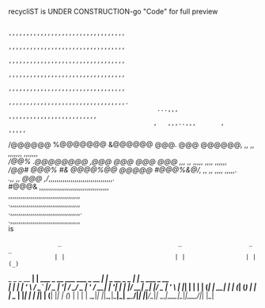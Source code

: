 recycliST is UNDER CONSTRUCTION-go "Code" for full preview
                                               
                                               ,,,,,,,,,,,,,,,,,,,,,,,,,,,,,,,,,
                                               ,,,,,,,,,,,,,,,,,,,,,,,,,,,,,,,,,
                                               ,,,,,,,,,,,,,,,,,,,,,,,,,,,,,,,,,
                                               ,,,,,,,,,,,,,,,,,,,,,,,,,,,,,,,,,
                                               ,,,,,,,,,,,,,,,,,,,,,,,,,,,,,,,,,
                                              ,,,,,,,,,,,,,,,,,,,,,,,,,,,,,,,,,.
                                              ...,,,  ,,,,,,,,,,,,,,,,,,,,,,,,, 
                                             ,   ,,,..,,,       ,         ,,,,, 
 /@@@@@@ %@@@@@@@  &@@@@@@ @@@.  @@@  @@@@@@*,   ,,   ,,     ,,,,,,,   ,,,,,,,  
 /@@%   .@@@@@@@@ ,@@@      @@@ @@@  @@@   ,,,   ,,   ,,,,,     ,,,,   ,,,,,,   
 /@@#    @@@%  #&  @@@@%@@   @@@@@   #@@@%&@/,   ,,   ,,        ,,,,   ,,,,,.   
            .,,       ,,      @@@       ,/*,,,,,,,,,,,,,,,,,,,,,,,,,,,,,,,,.    
                           #@@@&       ,,,,,,,,,,,,,,,,,,,,,,,,,,,,,,,,,,,      
                                     ,,,,,,,,,,,,,,,,,,,,,,,,,,,,,,,,,,,,       
                                   .,,,,,,,,,,,,,,,,,,,,,,,,,,,,,,,,,,,         
                                 .,,,,,,,,,,,,,,,,,,,,,,,,,,,,,,,,,,,.          
                               .,,,,,,,,,,,,,,,,,,,,,,,,,,,,,,,,,,,             
is

                  _                                 _                   _   _             
                 | |                               | |                 | | (_)            
  _   _ _ __   __| | ___ _ __    ___ ___  _ __  ___| |_ _ __ _   _  ___| |_ _  ___  _ __  
 | | | | '_ \ / _` |/ _ | '__|  / __/ _ \| '_ \/ __| __| '__| | | |/ __| __| |/ _ \| '_ \ 
 | |_| | | | | (_| |  __| |    | (_| (_) | | | \__ | |_| |  | |_| | (__| |_| | (_) | | | |
  \__,_|_| |_|\__,_|\___|_|     \___\___/|_| |_|___/\__|_|   \__,_|\___|\__|_|\___/|_| |_|
                                                                                          
                                                                                          
